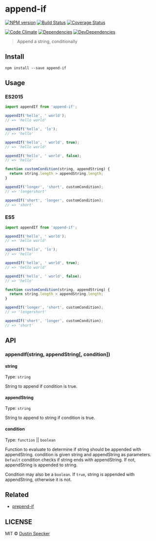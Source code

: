 # append-if
[![NPM version](https://badge.fury.io/js/append-if.svg)](https://badge.fury.io/js/append-if) [![Build Status](https://travis-ci.org/dustinspecker/append-if.svg)](https://travis-ci.org/dustinspecker/append-if) [![Coverage Status](https://img.shields.io/coveralls/dustinspecker/append-if.svg)](https://coveralls.io/r/dustinspecker/append-if?branch=master)

[![Code Climate](https://codeclimate.com/github/dustinspecker/append-if/badges/gpa.svg)](https://codeclimate.com/github/dustinspecker/append-if) [![Dependencies](https://david-dm.org/dustinspecker/append-if.svg)](https://david-dm.org/dustinspecker/append-if/#info=dependencies&view=table) [![DevDependencies](https://david-dm.org/dustinspecker/append-if/dev-status.svg)](https://david-dm.org/dustinspecker/append-if/#info=devDependencies&view=table)

> Append a string, conditionally

## Install
```
npm install --save append-if
```

## Usage
### ES2015
```javascript
import appendIf from 'append-if';

appendIf('hello', ' world');
// => 'hello world'

appendIf('hello', 'lo');
// => 'hello'

appendIf('hello', ' world', true);
// => 'hello world'

appendIf('hello', ' world', false);
// => 'hello'

function customCondition(string, appendString) {
  return string.length > appendString.length;
}

appendIf('longer', 'short', customCondition);
// => 'longershort'

appendIf('short', 'longer', customCondition);
// => 'short'
```

### ES5
```javascript
import appendIf from 'append-if';

appendIf('hello', ' world');
// => 'hello world'

appendIf('hello', 'lo');
// => 'hello'

appendIf('hello', ' world', true);
// => 'hello world'

appendIf('hello', ' world', false);
// => 'hello'

function customCondition(string, appendString) {
  return string.length > appendString.length;
}

appendIf('longer', 'short', customCondition);
// => 'longershort'

appendIf('short', 'longer', customCondition);
// => 'short'
```

## API

### appendIf(string, appendString[, condition])

#### string

Type: `string`

String to append if condition is true.

#### appendString

Type: `string`

String to append to string if condition is true.

#### condition

Type: `function` || `boolean`

Function to evaluate to determine if string should be appended with appendString. condition is given string and appendString as parameters. `Default` condition checks if string ends with appendString. If not, appendString is appended to string.

Condition may also be a `boolean`. If `true`, string is appended with appendString, otherwise it is not.

## Related
- [prepend-if](https://github.com/dustinspecker/prepend-if)

## LICENSE
MIT © [Dustin Specker](https://github.com/dustinspecker)
